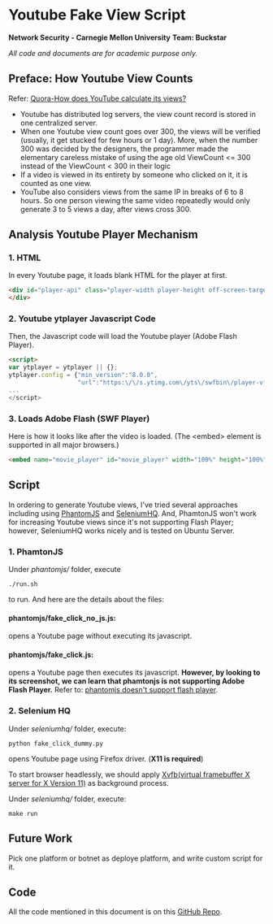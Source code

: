 # Youtube Fake View Script

**Network Security - Carnegie Mellon University**
**Team: Buckstar**

*All code and documents are for academic purpose only.*

## Preface: How Youtube View Counts

Refer: [Quora-How does YouTube calculate its views?](http://www.quora.com/How-does-YouTube-calculate-its-views)

- Youtube has distributed log servers, the view count record is stored in one centralized server.
- When one Youtube view count goes over 300, the views will be verified (usually, it get stucked for few hours or 1 day). More, when the number 300 was decided by the designers, the programmer made the elementary careless mistake of using the age old ViewCount &lt;= 300 instead of the ViewCount &lt; 300 in their logic
- If a video is viewed in its entirety by someone who clicked on it, it is counted as one view.
- YouTube also considers views from the same IP in breaks of 6 to 8 hours. So one person viewing the same video repeatedly would only generate 3 to 5 views a day, after views cross 300.

## Analysis Youtube Player Mechanism

### 1. HTML

In every Youtube page, it loads blank HTML for the player at first.

```html
<div id="player-api" class="player-width player-height off-screen-target player-api" tabIndex="-1">
</div>
```

### 2. Youtube ytplayer Javascript Code

Then, the Javascript code will load the Youtube player (Adobe Flash Player).

```html
<script>
var ytplayer = ytplayer || {};
ytplayer.config = {"min_version":"8.0.0",
                   "url":"https:\/\/s.ytimg.com\/yts\/swfbin\/player-vflenMUmo\/watch_as3.swf"
...
</script>
```

### 3. Loads Adobe Flash (SWF Player)

Here is how it looks like after the video is loaded. (The &lt;embed&gt; element is supported in all major browsers.)

```html
<embed name="movie_player" id="movie_player" width="100%" height="100%" tabindex="0" type="application/x-shockwave-flash" src="https://s.ytimg.com/yts/swfbin/player-vflenMUmo/watch_as3.swf" allowscriptaccess="always" bgcolor="#000000" allowfullscreen="true" ...>
```

## Script

In ordering to generate Youtube views, I've tried several approaches including using [PhantomJS](http://phantomjs.org/) and [SeleniumHQ](http://docs.seleniumhq.org/). And, PhamtonJS won't work for increasing Youtube views since it's not supporting Flash Player; however, SeleniumHQ works nicely and is tested on Ubuntu Server.

### 1. PhamtonJS

Under *phantomjs/* folder, execute

```
./run.sh
```

to run. And here are the details about the files:

#### phantomjs/fake_click_no_js.js:

opens a Youtube page without executing its javascript.

#### phantomjs/fake_click.js:

opens a Youtube page then executes its javascript. **However, by looking to its screenshot, we can learn that phamtonjs is not supporting Adobe Flash Player.** Refer to: [phantomjs doesn't support flash player](https://github.com/ariya/phantomjs/issues/12206).

### 2. Selenium HQ

Under *seleniumhq/* folder, execute:

```
python fake_click_dummy.py
```

opens Youtube page using Firefox driver. (**X11 is required**)

To start browser headlessly, we should apply [Xvfb(virtual framebuffer X server for X Version 11)](http://www.x.org/archive/X11R7.6/doc/man/man1/Xvfb.1.xhtml) as background process.

Under *seleniumhq/* folder, execute:
```
make run
```

## Future Work

Pick one platform or botnet as deploye platform, and write custom script for it.

## Code

All the code mentioned in this document is on this [GitHub Repo](https://github.com/heronyang/click_fraud).
